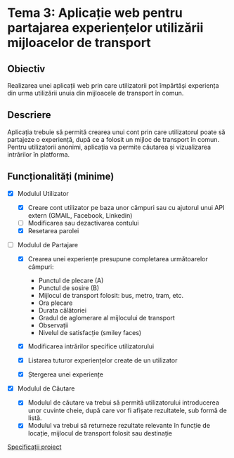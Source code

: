 # Tema 3: Aplicație web pentru partajarea experiențelor utilizării mijloacelor de transport

## Obiectiv

Realizarea unei aplicații web prin care utilizatorii pot împărtăși experiența din urma utilizării unuia din mijloacele de transport în comun.

## Descriere

Aplicația trebuie să permită crearea unui cont prin care utilizatorul poate să partajeze o experiență, după ce a folosit un mijloc de transport în comun. Pentru utilizatorii anonimi, aplicația va permite căutarea și vizualizarea intrărilor în platforma.

## Funcționalități (minime)

- [x] Modulul Utilizator

  - [x] Creare cont utilizator pe baza unor câmpuri sau cu ajutorul unui API extern (GMAIL, Facebook, Linkedin)
  - [ ] Modificarea sau dezactivarea contului
  - [x] Resetarea parolei

- [ ] Modulul de Partajare

  - [x] Crearea unei experiențe presupune completarea următoarelor câmpuri:

    - Punctul de plecare (A)
    - Punctul de sosire (B)
    - Mijlocul de transport folosit: bus, metro, tram, etc.
    - Ora plecare
    - Durata călătoriei
    - Gradul de aglomerare al mijlocului de transport
    - Observații
    - Nivelul de satisfacție (smiley faces)

  - [x] Modificarea intrărilor specifice utilizatorului
  - [x] Listarea tuturor experiențelor create de un utilizator
  - [x] Ștergerea unei experiențe

- [x] Modulul de Căutare
  - [x] Modulul de căutare va trebui să permită utilizatorului introducerea unor cuvinte cheie, după care vor fi afișate rezultatele, sub formă de listă.
  - [x] Modulul va trebui să returneze rezultate relevante în funcție de locație, mijlocul de transport folosit sau destinație

[Specificații proiect](https://drive.google.com/drive/u/1/folders/1_rYCcGC0epvprSDm1nYNP94Ez9ODvxoQ)
